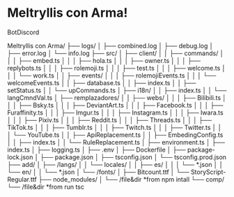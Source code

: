 # Meltryllis con Arma!
BotDiscord

Meltryllis con Arma/
├── logs/
│   ├── combined.log
│   ├── debug.log
│   ├── error.log
│   └── info.log
├── src/
│   ├── client/
│   │   ├── commands/
│   │   │   ├── embed.ts
│   │   │   ├── hola.ts
│   │   │   ├── owner.ts
│   │   │   ├── replybots.ts
│   │   │   ├── rolemoji.ts
│   │   │   ├── test.ts
│   │   │   ├── welcome.ts
│   │   │   └── work.ts
│   │   ├── events/
│   │   │   ├── rolemojiEvents.ts
│   │   │   └── welcomeEvents.ts
│   │   ├── database.ts
│   │   ├── index.ts
│   │   ├── setStatus.ts
│   │   └── upCommands.ts
│   ├── i18n/
│   │   ├── index.ts
│   │   └── langCmndVal.ts 
│   ├── remplazadores/
│   │   ├── webs/
│   │   │   ├── Bilibili.ts
│   │   │   ├── Bsky.ts
│   │   │   ├── DeviantArt.ts
│   │   │   ├── Facebook.ts
│   │   │   ├── Furaffinity.ts
│   │   │   ├── Imgur.ts
│   │   │   ├── Instagram.ts
│   │   │   ├── Iwara.ts
│   │   │   ├── Pixiv.ts
│   │   │   ├── Reddit.ts
│   │   │   ├── Threads.ts
│   │   │   ├── TikTok.ts
│   │   │   ├── Tumblr.ts
│   │   │   ├── Twitch.ts
│   │   │   ├── Twitter.ts
│   │   │   └── YouTube.ts
│   │   ├── ApiReplacement.ts
│   │   ├── EmbedingConfig.ts   
│   │   ├── index.ts
│   │   └── RuleReplacement.ts
│   ├── environment.ts
│   ├── index.ts
│   ├── logging.ts
│   ├── .env
│   ├── Dockerfile
│   ├── package-lock.json
│   ├── package.json
│   ├── tsconfig.json
│   └── tsconfig.prod.json
├── add/
│   ├── /langs/
│   │   └── locales/
│   │       ├── es/
│   │       │   └── *.json
│   │       └── en/
│   │           └── *.json
│   └── /fonts/
│       ├── Bitcount.ttf
│       └── StoryScript-Regular.ttf
├── node_modules/
│   └── /file&dir *from npm intall
└── comp/
    └── /file&dir *from run tsc         

